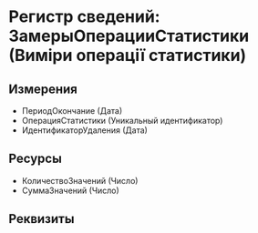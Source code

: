 ﻿# Регистр сведений: ЗамерыОперацииСтатистики (Виміри операції статистики)

## Измерения

- ПериодОкончание (Дата)
- ОперацияСтатистики (Уникальный идентификатор)
- ИдентификаторУдаления (Дата)

## Ресурсы

- КоличествоЗначений (Число)
- СуммаЗначений (Число)

## Реквизиты


